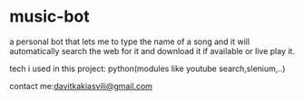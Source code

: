 # music-bot
a personal bot that lets me to type the name of a song and it will automatically search the web for it and download it if available or live play it.

tech i used in this project:
python(modules like youtube search,slenium,..)

contact me:davitkakiasvili@gmail.com
